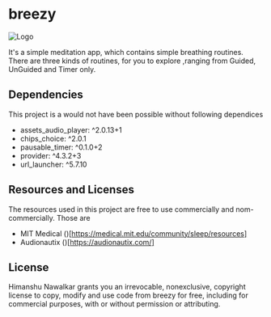 # breezy
![Logo](demo/breezy.png)

It's a simple meditation app, which contains simple breathing routines. There are three kinds of routines, for you to explore ,ranging from Guided, UnGuided and Timer only.

## Dependencies

This project is a would not have been possible without following dependices
- assets_audio_player: ^2.0.13+1
- chips_choice: ^2.0.1
- pausable_timer: ^0.1.0+2
- provider: ^4.3.2+3
- url_launcher: ^5.7.10

## Resources and Licenses

The resources used in this project are free to use commercially and nom- commercially. Those are
- MIT Medical ()[https://medical.mit.edu/community/sleep/resources]
- Audionautix ()[https://audionautix.com/]

## License

Himanshu Nawalkar grants you an irrevocable, nonexclusive, copyright license to copy, modify and use code from breezy for free, including for commercial purposes, with or without permission or attributing.
